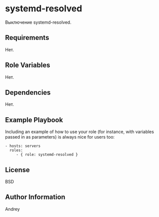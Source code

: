 systemd-resolved
=========

Выключение systemd-resolved.


Requirements
------------

Нет.

Role Variables
--------------

Нет.

Dependencies
------------

Нет.

Example Playbook
----------------

Including an example of how to use your role (for instance, with variables passed in as parameters) is always nice for users too:

    - hosts: servers
      roles:
         - { role: systemd-resolved }

License
-------

BSD

Author Information
------------------

Andrey
